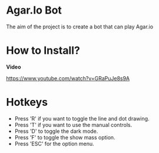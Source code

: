 # Agar.Io Bot

The aim of the project is to create a bot that can play Agar.io

# How to Install?

**Video**

https://www.youtube.com/watch?v=GRaPuJe8s9A

# Hotkeys

* Press 'R' if you want to toggle the line and dot drawing.
* Press 'T' if you want to use the manual controls.
* Press 'D' to toggle the dark mode.
* Press 'F' to toggle the show mass option.
* Press 'ESC' for the option menu.
